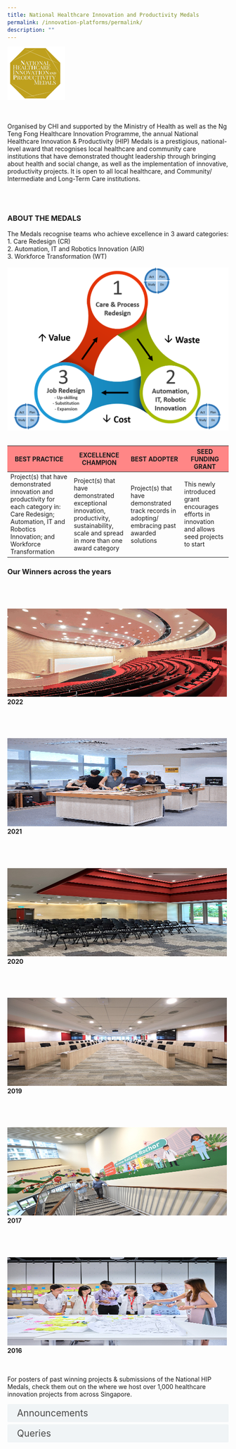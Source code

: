 ```yaml
---
title: National Healthcare Innovation and Productivity Medals
permalink: /innovation-platforms/permalink/
description: ""
---
```

<div class="row">
<div class="col"> 
<img alt="1st person" src="/images/nhippic.png"><br>
		<div class="header"></div><br>


</div>
	<div class="col"> 
<br>
	<div class="header"><p>Organised by CHI and supported by the Ministry of Health as well as the Ng Teng Fong Healthcare Innovation Programme, the annual National Healthcare Innovation &amp; Productivity (HIP) Medals is a prestigious, national-level award that recognises local healthcare and community care institutions that have demonstrated thought leadership through bringing about health and social change, as well as the implementation of innovative, productivity projects. It is open to all local healthcare, and Community/ Intermediate and Long-Term Care institutions.</p>
 </div><br></div></div>
 
 <div class="row">
<div class="col"> 
<br>
		<div class="header"><h3>ABOUT THE MEDALS </h3>
The Medals recognise teams who achieve excellence in 3 award categories:<br>
1.	Care Redesign (CR)<br>
2.	Automation, IT and Robotics Innovation (AIR)<br>
3.	Workforce Transformation (WT)</div><br>


</div>
	<div class="col"> 
<img alt="1st person" src="/images/au_system_innovation.png"><br>
	<div class="header"><b>
 </b></div><br></div></div>
 
 <table class="table">
  <thead bgcolor="#FF8686">
    <tr>
      <th scope="col">BEST PRACTICE</th>
      <th scope="col">EXCELLENCE CHAMPION</th>
      <th scope="col">BEST ADOPTER</th>
			<th scope="col">SEED FUNDING GRANT</th>
    </tr>
  </thead>
  <tbody>
    <tr>
      <td scope="row">Project(s) that have demonstrated innovation and productivity for each category in:
Care Redesign; Automation, IT and Robotics Innovation; and Workforce Transformation</td>
			<td>Project(s) that have demonstrated exceptional innovation, productivity, sustainability, scale and spread in more than one award category</td>
      <td>Project(s) that have demonstrated track records in adopting/ embracing past awarded solutions </td>
			<td>This newly introduced grant encourages efforts in innovation and allows seed projects to start</td>
    </tr>
   
  </tbody>
</table>


<h3>Our Winners across the years</h3>
<br>
<div class="row">
<div class="col"> 
<img alt="Auditorium" style="width:500px; height:200px; padding-top:8%;" src="/images/Facilities/auditorium.gif"><br>
	<div class="header"><b>2022</b></div><br>
	<div class="para">
</div>
<br>

</div>
	<div class="col"> 
<img alt="CHI Living Lab" style="width:500px; height:200px; padding-top:8%;" src="/images/Facilities/chill%20lab.gif"><br>
		<div class="header"><b>2021<br></b></div><br>
		<div class="para">
</div>
<br>

</div>
	<div class="col"> 
<img alt="Hall" style="width:500px; height:200px; padding-top:8%;" src="/images/Facilities/hallchi.jpg"><br>
		<div class="header"><b>2020</b></div><br>
		<div class="para">
<br></div></div>


<div class="row">
<div class="col"> 
<img alt="Harvard Room" style="width:500px; height:200px; padding-top:8%;" src="/images/Facilities/harvard.jpg"><br>
	<div class="header"><b>2019</b></div><br>
	<div class="para">
</div>
<br>

</div>
	<div class="col"> 
<img alt="Innocanvas" style="width:500px; height:200px; padding-top:8%;" src="/images/Facilities/innocanvas.JPG"><br>
	<div class="header"><b>2017 </b></div><br>
	<div class="para"> 
</div>
<br>

</div>
	<div class="col"> 
<img alt="Innospace" style="width:500px; height:200px; padding-top:8%;" src="/images/Facilities/innospace.jpg"><br>
	<div class="header"><b>2016</b></div><br>
	<div class="para">
</div>
<br></div></div></div>


For posters of past winning projects &amp; submissions of the National HIP Medals, check them out on the   where we host over 1,000 healthcare innovation projects from across Singapore.

<style>

input {
	display: none;
}
label {
	display: block;
	padding: 8px 22px;
	margin: 0 0 5px 0;
	cursor: pointor;
	background: #F0F4F6;
	border-radius: 3px;
	width=100%;
	color: #484848;
	transition: ease .5s;
	font-size: 1.5em;
}

label:hover {
	background: #BD2D37;
	color: #FFF;
}

.accordion-content {
	/* background: #E2E5F6; */
	padding: 10px 0px 30px 30px;
	/* border: 1px solid #484848; */
	margin: 0 0 1px 0;
	border-radius: 3px;
}

input + label + .accordion-content {
	display: none;
}

input:checked + label + .accordion-content {
	display: none;
}

input:checked + label + .accordion-content {
	display: block;
}

</style>
<!-- End of accordion -->

<div class="container">

<div>
	<input id="title1" type="checkbox"><label for="title1">Announcements</label>
	<div class="accordion-content">
	<div class="para">This year’s call for submission has closed. Stay tuned for the results post July 2023 and keep an eye on this space for 2024 Call for Submission. 

</div>
	</div>
	<input id="title2" type="checkbox"><label for="title2">Queries</label>
	<div class="accordion-content">
	<div class="para">If you have any queries, please contact the National HIP Secretariat at nhip@chi.sg 
</div>
	</div>

</div></div>